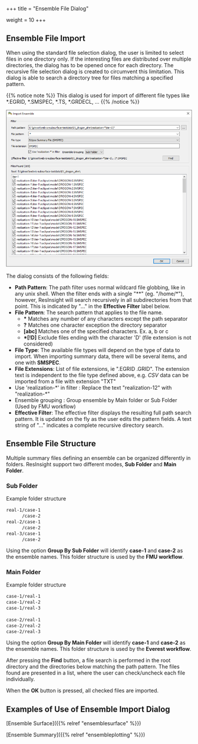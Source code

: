+++
title = "Ensemble File Dialog"

weight = 10
+++
 
## Ensemble File Import
When using the standard file selection dialog, the user is limited to select files in one directory only. If the interesting files are distributed over multiple directories, the dialog has to be opened once for each directory. The recursive file selection dialog is created to circumvent this limitation. This dialog is able to search a directory tree for files matching a specified pattern.


{{% notice note %}}
This dialog is used for import of different file types like *.EGRID, *.SMSPEC, *.TS, *.GRDECL, ...
{{% /notice %}}

![](/images/plot-window/RecursiveImportDialog2.png)

The dialog consists of the following fields:

- **Path Pattern**: The path filter uses normal wildcard file globbing, like in any unix shell. When the filter ends with a single "**" (eg. "/home/*"), however, ResInsight will search recursively in all subdirectories from that point. This is indicated by "..." in the **Effective Filter** label below.
- **File Pattern**: The search pattern that applies to the file name.
  - **\*** Matches any number of any characters except the path separator
  - **?** Matches one character exception the directory separator
  - **[abc]** Matches one of the specified characters. Ex. a, b or c
  - **\*[!D]** Exclude files ending with the character 'D' (file extension is not considered)
- **File Type**: The available file types will depend on the type of data to import. When importing summary data, there will be several items, and one with **SMSPEC**. 
- **File Extensions**: List of file extensions, ie ".EGRID .GRID". The extension text is independent to the file type defined above, e.g. _CSV_ data can be imported from a file with extension "TXT"
- Use 'realization-*' in filter : Replace the text "realization-12" with "realization-\*"
- Ensemble grouping : Group ensemble by Main folder or Sub Folder (Used by FMU workflow)
- **Effective Filter**: The effective filter displays the resulting full path search pattern. It is updated on the fly as the user edits the pattern fields. A text string of "..." indicates a complete recursive directory search.

## Ensemble File Structure
Multiple summary files defining an ensemble can be organized differently in folders. ResInsight support two different modes, **Sub Folder** and **Main Folder**.

### Sub Folder

Example folder structure 

    real-1/case-1
          /case-2
    real-2/case-1
          /case-2
    real-3/case-1
          /case-2

Using the option **Group By Sub Folder** will identify **case-1** and **case-2** as the ensemble names. This folder structure is used by the **FMU workflow**.

### Main Folder

Example folder structure

    case-1/real-1
    case-1/real-2
    case-1/real-3

    case-2/real-1
    case-2/real-2
    case-2/real-3

Using the option **Group By Main Folder** will identify **case-1** and **case-2** as the ensemble names. This folder structure is used by the **Everest workflow**.

After pressing the **Find** button, a file search is performed in the root directory and the directories below matching the path pattern. The files found are presented in a list, where the user can check/uncheck each file individually.

When the **OK** button is pressed, all checked files are imported.


## Examples of Use of Ensemble Import Dialog

[Ensemble Surface]({{% relref "ensemblesurface" %}})

[Ensemble Summary]({{% relref "ensembleplotting" %}})
